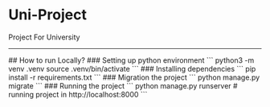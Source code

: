 # Uni-Project
Project For University
<hr>
## How to run Locally?
### Setting up python environment
```
python3 -m venv .venv
source .venv/bin/activate
```
### Installing dependencies
```
pip install -r requirements.txt
```
### Migration the project
```
python manage.py migrate
```
### Running the project
```
python manage.py runserver
# running project in http://localhost:8000
```
